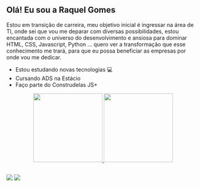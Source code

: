 ## Olá! Eu sou a Raquel Gomes

Estou em transição de carreira, meu objetivo inicial é ingressar na área de TI, onde sei que vou me deparar com diversas possibilidades, estou encantada com o universo do desenvolvimento e ansiosa para dominar HTML, CSS, Javascript, Python ... quero ver a transformação que esse conhecimento me trará, para que eu possa beneficiar as empresas por onde vou me dedicar.

- Estou estudando novas tecnologias 💻
- Cursando ADS na Estácio
- Faço parte do Construdelas JS+

<div align="center">
  <a href="https://github.com/raquelgomes25">
  <img height="180em" src="https://github-readme-stats.vercel.app/api?username=raquelgomes25&show_icons=true&theme=dracula&include_all_commits=true&count_private=true"/>
  <img height="180em" src="https://github-readme-stats.vercel.app/api/top-langs/?username=raquelgomes25&layout=compact&langs_count=7&theme=dracula"/>
</div>

##
  
</div>
  <a href="https://https://www.instagram.com/kelmaria25/?utm_medium=copy_link" target="_blank"><img src="https://img.shields.io/badge/-Instagram-%23E4405F?style=for-the-badge&logo=instagram&logoColor=white" target="_blank"></a>
 	<a href="https://www.linkedin.com/in/raquel-gomes-389309208" target="_blank"><img src="https://img.shields.io/badge/-LinkedIn-%230077B5?style=for-the-badge&logo=linkedin&logoColor=white" target="_blank"></a> 
</div>
